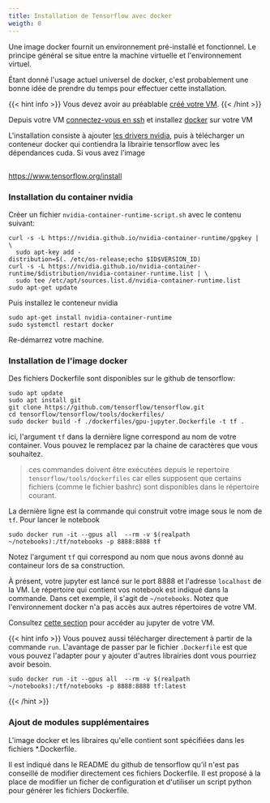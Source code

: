 ```yaml
---
title: Installation de Tensorflow avec docker 
weigth: 0
---
```


Une image docker fournit un environnement pré-installé et fonctionnel. Le principe général se situe entre la machine virtuelle et l'environnement virtuel. 

Étant donné l'usage actuel universel de docker, c'est probablement une bonne idée de prendre du temps pour effectuer cette installation.

{{< hint info >}}
Vous devez avoir au préablable [créé votre VM](../../manual_configuration/vm_creation). 
{{< /hint >}}


Depuis votre VM [connectez-vous en ssh](../../utilisation/transfert_fichier) et installez [docker](https://docs.docker.com/engine/install/ubuntu/) sur votre VM

L'installation consiste à ajouter [les drivers nvidia](../../manual_configuration/tensorflow/#installation-des-drivers-nvidia), puis à télécharger un conteneur docker qui contiendra la librairie tensorflow avec les dépendances cuda. Si vous avez l'image 

##

https://www.tensorflow.org/install


### Installation du container nvidia
Créer un fichier `nvidia-container-runtime-script.sh` avec le contenu suivant: 


```
curl -s -L https://nvidia.github.io/nvidia-container-runtime/gpgkey | \
  sudo apt-key add -
distribution=$(. /etc/os-release;echo $ID$VERSION_ID)
curl -s -L https://nvidia.github.io/nvidia-container-runtime/$distribution/nvidia-container-runtime.list | \
  sudo tee /etc/apt/sources.list.d/nvidia-container-runtime.list
sudo apt-get update
```
Puis installez le conteneur nvidia
```
sudo apt-get install nvidia-container-runtime
sudo systemctl restart docker
```

Re-démarrez votre machine. 

### Installation de l'image docker

Des fichiers Dockerfile sont disponibles sur le github de tensorflow: 
```
sudo apt update
sudo apt install git
git clone https://github.com/tensorflow/tensorflow.git
cd tensorflow/tensorflow/tools/dockerfiles/
sudo docker build -f ./dockerfiles/gpu-jupyter.Dockerfile -t tf .
```
ici, l'argument `tf` dans la dernière ligne correspond au nom de votre container. Vous pouvez le remplacez par la chaine de caractères que vous souhaitez.

> ces commandes doivent être exécutées depuis le repertoire `tensorflow/tools/dockerfiles` car elles supposent que certains fichiers (comme le fichier bashrc) sont disponibles dans le répertoire courant.

La dernière ligne est la commande qui construit votre image sous le nom de `tf`. Pour lancer le notebook
```
sudo docker run -it --gpus all  --rm -v $(realpath ~/notebooks):/tf/notebooks -p 8888:8888 tf
``` 
Notez l'argument `tf` qui correspond au nom que nous avons donné au containeur lors de sa construction.

À présent, votre jupyter est lancé sur le port 8888 et l'adresse `localhost` de la VM. 
Le répertoire qui contient vos notebook est indiqué dans la commande. Dans cet exemple, il s'agit de `~/notebooks`. Notez que l'environnement docker n'a pas accès aux autres répertoires de votre VM.

Consultez [cette section](../../manual_configuration/jupyter/) pour accéder au jupyter de votre VM.

{{< hint info >}}
Vous pouvez aussi télécharger directement à partir de la commande `run`. L'avantage de passer par le fichier `.Dockerfile` est que vous pouvez l'adapter pour y ajouter d'autres librairies dont vous pourriez avoir besoin.
```
sudo docker run -it --gpus all  --rm -v $(realpath ~/notebooks):/tf/notebooks -p 8888:8888 tf:latest
```
{{< /hint >}}



### Ajout de modules supplémentaires

L'image docker et les libraires qu'elle contient sont spécifiées dans les fichiers *.Dockerfile.

Il est indiqué dans le README du github de tensorflow qu'il n'est pas conseillé de modifier directement ces fichiers Dockerfile. 
Il est proposé à la place de modifier un ficher de configuration et d'utiliser un script python pour générer les fichiers Dockerfile.

